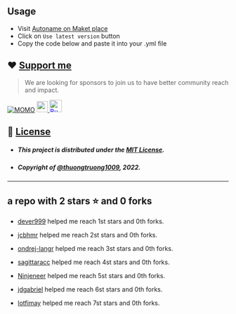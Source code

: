 ## Usage

- Visit <a target="_blank" href="https://github.com/marketplace/actions/auto-name">Autoname on Maket place</a>
- Click on `Use latest version` button
- Copy the code below and paste it into your .yml file

## ❤️ [Support me](https://www.paypal.me/thuongtruong1009)

> We are looking for sponsors to join us to have better community reach and impact.

[![MOMO](https://img.shields.io/badge/-MOMO-red?style=flat&labelColor=RED&logo=MOMO&logoColor=black)](https://nhantien.momo.vn/0917085937)
<a href="https://www.paypal.me/thuongtruong1009">
<img height="25" marginTop="10" src="https://www.paypalobjects.com/digitalassets/c/website/marketing/apac/C2/logos-buttons/optimize/26_Blue_PayPal_Pill_Button.png">
</a>
<a href='https://ko-fi.com/thuongtruong1009' target='_blank'>
<img height='25' style='border:0px;height:28px;color:blue' src='https://az743702.vo.msecnd.net/cdn/kofi3.png?v=0' border='0' alt='Buy Me a Coffee at ko-fi.com' />
</a>

## 📰 [License](LICENSE)

- ##### This project is distributed under the [MIT License](LICENSE).
- ##### Copyright of [@thuongtruong1009](https://github.com/thuongtruong1009), 2022.

---

## a repo with 2 stars ⭐️ and 0 forks

- [dever999](https://github.com/dever999) helped me reach 1st stars and 0th forks.

- [jcbhmr](https://github.com/jcbhmr) helped me reach 2st stars and 0th forks.

- [ondrej-langr](https://github.com/ondrej-langr) helped me reach 3st stars and 0th forks.

- [sagittaracc](https://github.com/sagittaracc) helped me reach 4st stars and 0th forks.

- [Ninjeneer](https://github.com/Ninjeneer) helped me reach 5st stars and 0th forks.

- [jdgabriel](https://github.com/jdgabriel) helped me reach 6st stars and 0th forks.

- [lotfimay](https://github.com/lotfimay) helped me reach 7st stars and 0th forks.
